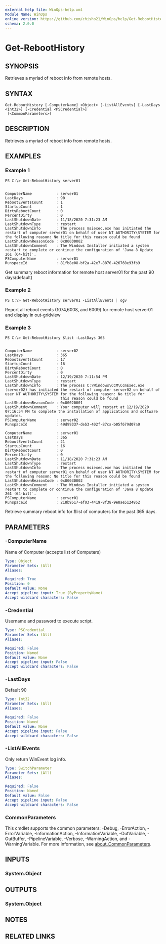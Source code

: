 ```yaml
---
external help file: WinOps-help.xml
Module Name: WinOps
online version: https://github.com/chisho21/WinOps/help/Get-RebootHistory.md
schema: 2.0.0
---
```


# Get-RebootHistory

## SYNOPSIS
Retrieves a myriad of reboot info from remote hosts.

## SYNTAX

```
Get-RebootHistory [-ComputerName] <Object> [-ListAllEvents] [-LastDays <Int32>] [-Credential <PSCredential>]
 [<CommonParameters>]
```

## DESCRIPTION
Retrieves a myriad of reboot info from remote hosts.

## EXAMPLES

### Example 1
```
PS C:\> Get-RebootHistory server01


ComputerName           : server01
LastDays               : 90
RebootEventsCount      : 1
StartupCount           : 1
DirtyRebootCount       : 0
PercentDirty           : 0
LastShutdownDate       : 11/18/2020 7:31:23 AM
LastShutdownType       : restart
LastShutdownInfo       : The process msiexec.exe has initiated the restart of computer server01 on behalf of user NT AUTHORITY\SYSTEM for the following reason: No title for this reason could be found
LastShutdownReasonCode : 0x80030002
LastShutdownComment    : The Windows Installer initiated a system restart to complete or continue the configuration of 'Java 8 Update 261 (64-bit)'.
PSComputerName         : server01
RunspaceId             : 81fb8e08-bf2a-42e7-8870-426760e93fb9
```

Get summary reboot information for remote host server01 for the past 90 days(default)

### Example 2
```
PS C:\> Get-RebootHistory server01 -ListAllEvents | ogv
```

Report all reboot events (1074,6008, and 6009) for remote host server01 and display in out-gridview

### Example 3
```
PS C:\> Get-RebootHistory $list -LastDays 365


ComputerName           : server02
LastDays               : 365
RebootEventsCount      : 17
StartupCount           : 16
DirtyRebootCount       : 0
PercentDirty           : 0
LastShutdownDate       : 12/19/2020 7:11:54 PM
LastShutdownType       : restart
LastShutdownInfo       : The process C:\Windows\CCM\CcmExec.exe (server02) has initiated the restart of computer server02 on behalf of user NT AUTHORITY\SYSTEM for the following reason: No title for
                         this reason could be found
LastShutdownReasonCode : 0x80020001
LastShutdownComment    : Your computer will restart at 12/19/2020 07:16:54 PM to complete the installation of applications and software updates.
PSComputerName         : server02
RunspaceId             : 49d99337-deb3-402f-87ca-b05f679d07a0

ComputerName           : server01
LastDays               : 365
RebootEventsCount      : 21
StartupCount           : 16
DirtyRebootCount       : 0
PercentDirty           : 0
LastShutdownDate       : 11/18/2020 7:31:23 AM
LastShutdownType       : restart
LastShutdownInfo       : The process msiexec.exe has initiated the restart of computer server01 on behalf of user NT AUTHORITY\SYSTEM for the following reason: No title for this reason could be found
LastShutdownReasonCode : 0x80030002
LastShutdownComment    : The Windows Installer initiated a system restart to complete or continue the configuration of 'Java 8 Update 261 (64-bit)'.
PSComputerName         : server01
RunspaceId             : 218b9517-ef03-4419-8f38-9e8ae5124862
```

Retrieve summary reboot info for $list of computers for the past 365 days.

## PARAMETERS

### -ComputerName
Name of Computer (accepts list of Computers)

```yaml
Type: Object
Parameter Sets: (All)
Aliases:

Required: True
Position: 0
Default value: None
Accept pipeline input: True (ByPropertyName)
Accept wildcard characters: False
```

### -Credential
Username and password to execute script.

```yaml
Type: PSCredential
Parameter Sets: (All)
Aliases:

Required: False
Position: Named
Default value: None
Accept pipeline input: False
Accept wildcard characters: False
```

### -LastDays
Default 90

```yaml
Type: Int32
Parameter Sets: (All)
Aliases:

Required: False
Position: Named
Default value: None
Accept pipeline input: False
Accept wildcard characters: False
```

### -ListAllEvents
Only return WinEvent log info.

```yaml
Type: SwitchParameter
Parameter Sets: (All)
Aliases:

Required: False
Position: Named
Default value: False
Accept pipeline input: False
Accept wildcard characters: False
```

### CommonParameters
This cmdlet supports the common parameters: -Debug, -ErrorAction, -ErrorVariable, -InformationAction, -InformationVariable, -OutVariable, -OutBuffer, -PipelineVariable, -Verbose, -WarningAction, and -WarningVariable. For more information, see [about_CommonParameters](http://go.microsoft.com/fwlink/?LinkID=113216).

## INPUTS

### System.Object
## OUTPUTS

### System.Object
## NOTES

## RELATED LINKS

